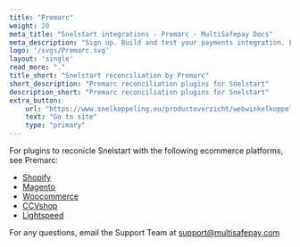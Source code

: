 ```yaml
---
title: "Premarc"
weight: 20
meta_title: "Snelstart integrations - Premarc - MultiSafepay Docs"
meta_description: "Sign up. Build and test your payments integration. Explore our products and services. Use our API Reference, SDKs, and wrappers. Get support."
logo: '/svgs/Premarc.svg'
layout: 'single'
read_more: "."
title_short: "Snelstart reconciliation by Premarc"
short_description: "Premarc reconciliation plugins for Snelstart"
description_short: "Premarc reconciliation plugins for Snelstart"
extra_button:
    url: "https://www.snelkoppeling.eu/productoverzicht/webwinkelkoppelingen"
    text: "Go to site"
    type: "primary"
---
```


For plugins to reconicle Snelstart with the following ecommerce platforms, see Premarc:

- [Shopify](https://www.snelkoppeling.eu/shopify)
- [Magento](https://www.snelkoppeling.eu/magento)
- [Woocommerce](https://www.snelkoppeling.eu/woocommerce)
- [CCVshop](https://www.snelkoppeling.eu/ccvshop)
- [Lightspeed](https://www.snelkoppeling.eu/lightspeed)

For any questions, email the Support Team at <support@multisafepay.com>

